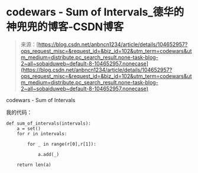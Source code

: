 <!--yml
category: codewars
date: 2022-08-13 11:47:46
-->

# codewars - Sum of Intervals_德华的神兜兜的博客-CSDN博客

> 来源：[https://blog.csdn.net/anbncn1234/article/details/104652957?ops_request_misc=&request_id=&biz_id=102&utm_term=codewars&utm_medium=distribute.pc_search_result.none-task-blog-2~all~sobaiduweb~default-8-104652957.nonecase](https://blog.csdn.net/anbncn1234/article/details/104652957?ops_request_misc=&request_id=&biz_id=102&utm_term=codewars&utm_medium=distribute.pc_search_result.none-task-blog-2~all~sobaiduweb~default-8-104652957.nonecase)

codewars - Sum of Intervals

我的代码：

```
def sum_of_intervals(intervals):
    a = set()
    for r in intervals:

        for _ in range(r[0],r[1]):

            a.add(_)

    return len(a) 
```